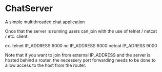 # ChatServer
A simple multithreaded chat application

Once that the server is running users can join with the use of telnet / netcat / etc. client.

ex. telnet IP_ADDRESS 9000
    nc IP_ADDRESS 9000
    netcat IP_ADRESS 9000

Note that if you want to join from external IP_ADDRESS and the server is hosted behind a router, the necessery port forwarding needs to be done to allow access to the host from the router. 


